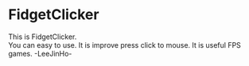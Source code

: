 # FidgetClicker
This is FidgetClicker. <br>
You can easy to use.
It is improve press click to mouse.
It is useful FPS games.
-LeeJinHo-
